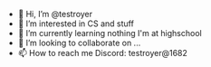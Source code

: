 - 👋 Hi, I’m @testroyer
- 👀 I’m interested in CS and stuff
- 🌱 I’m currently learning nothing I'm at highschool
- 💞️ I’m looking to collaborate on ...
- 📫 How to reach me Discord: testroyer@1682

<!---
testroyer/testroyer is a ✨ special ✨ repository because its `README.md` (this file) appears on your GitHub profile.
You can click the Preview link to take a look at your changes.
--->
